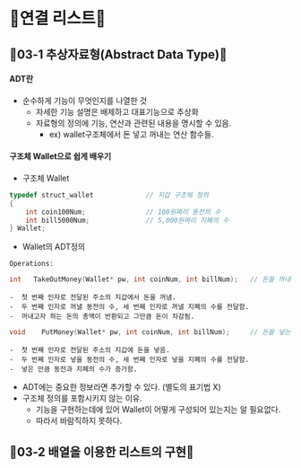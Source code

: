 # 🍭연결 리스트🍭

## 🌟03-1 추상자료형(Abstract Data Type)🌟

#### ADT란
* 순수하게 기능이 무엇인지를 나열한 것
  * 자세한 기능 설명은 배제하고 대표기능으로 추상화
  * 자료형의 정의에 기능, 연산과 관련된 내용을 명시할 수 있음.
    * ex) wallet구조체에서 돈 넣고 꺼내는 연산 함수들.

#### 구조체 Wallet으로 쉽게 배우기

* 구조체 Wallet
```c
typedef struct_wallet  			  // 지갑 구조체 정의
{
    int coin100Num;     		  // 100원짜리 동전의 수
    int bill5000Num;  			  // 5,000원짜리 지폐의 수
} Wallet;
```

* Wallet의 ADT정의
```
Operations:
```
```c
int   TakeOutMoney(Wallet* pw, int coinNum, int billNum);   // 돈을 꺼내는 연산
```
```
-  첫 번째 인자로 전달된 주소의 지갑에서 돈을 꺼냄.
-  두 번째 인자로 꺼낼 동전의 수, 세 번쩨 인자로 꺼낼 지폐의 수를 전달함.
-  꺼내고자 하는 돈의 총액이 반환되고 그만큼 돈이 차감됨.  
```
```c
void	PutMoney(Wallet* pw, int coinNum, int billNum);     // 돈을 넣는 연산
```
```
-  첫 번째 인자로 전달된 주소의 지갑에 돈을 넣음.
-  두 번째 인자로 넣을 동전의 수, 세 번쩨 인자로 넣을 지폐의 수를 전달함.
-  넣은 만큼 동전과 지폐의 수가 증가함.
```
  * ADT에는 중요한 정보라면 추가할 수 있다. (별도의 표기법 X)
  * 구조체 정의를 포함시키지 않는 이유.  
    * 기능을 구현하는데에 있어 Wallet이 어떻게 구성되어 있는지는 알 필요없다.  
    * 따라서 바람직하지 못하다.

## 🌟03-2 배열을 이용한 리스트의 구현🌟
